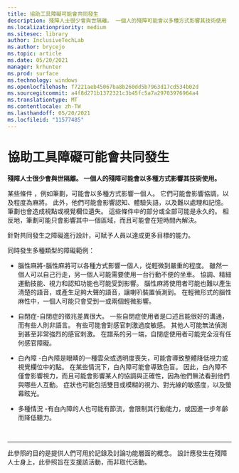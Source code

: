```yaml
---
title: 協助工具障礙可能會共同發生
description: 殘障人士很少會與世隔離。 一個人的殘障可能會以多種方式影響其技術使用
ms.localizationpriority: medium
ms.sitesec: library
author: InclusiveTechLab
ms.author: brycejo
ms.topic: article
ms.date: 05/20/2021
manager: krhunter
ms.prod: surface
ms.technology: windows
ms.openlocfilehash: f7221aeb45067ba8b260dd5b7963d17cd534b02d
ms.sourcegitcommit: a4f8d271b1372321c3b45fc5a7a29703976964a4
ms.translationtype: MT
ms.contentlocale: zh-TW
ms.lasthandoff: 05/20/2021
ms.locfileid: "11577485"
---
```

# <a name="barriers-to-accessibility-can-co-occur"></a>協助工具障礙可能會共同發生

**殘障人士很少會與世隔離。 一個人的殘障可能會以多種方式影響其技術使用。**

某些條件 ，例如筆劃，可能會以多種方式影響一個人。 它們可能會影響協調，以及程度為麻將。 此外，他們可能會影響認知、體驗失語，以及難以處理和記憶。 筆劃也會造成視點或視覺欄位遺失。 這些條件中的部分或全部可能是永久的。 相反地，筆劃可能只會影響其中一個區域，而且可能會在短時間內解決。

針對共同發生之障礙進行設計，可賦予人員以達成更多目標的能力。

同時發生多種類型的障礙範例： 

* 腦性麻將-腦性麻將可以各種方式影響一個人，從輕微到嚴重的程度。 雖然一個人可以自己行走，另一個人可能需要使用一台行動不便的坐車。 協調、精細運動技能、視力和認知功能也可能受到影響。 腦性麻將使用者可能也難以產生清楚的語音，或產生足夠大聲的語音，讓喇叭裝置偵測到。 在輕微形式的腦性麻性中，一個人可能只會受到一或兩個輕微影響。

* 自閉症-自閉症的徵兆差異很大。 一些自閉症使用者是口述且能很好的溝通，而有些人則非語言。 有些可能會對感官刺激過度敏感。 其他人可能無法偵測到甚至非常強烈的感官刺激。 在譜系的另一端，自閉症使用者可能完全沒有任何感官障礙。

* 白內障 -白內障是眼睛的一種雲朵或透明度喪失，可能會導致整體降低視力或視覺欄位中的點。 在某些情況下，白內障可能會導致色盲。 因此，白內障不僅會影響視力，而且可能會影響某人的協調與正確性，因為他們無法看到他們與哪些人互動。 症狀也可能包括雙目或模糊的視力、對光線的敏感度，以及螢幕眩光。 

* 多種情況 -有白內障的人也可能有節流，會限制其行動能力，或因進一步年齡而降低聽力。


&nbsp;

[comment]: # (頁腳語句)
___
此參照的目的是提供人們可用於記錄及討論功能層面的概念。 設計應發生在殘障人士身上，此參照旨在支援該活動，而非取代活動。 
